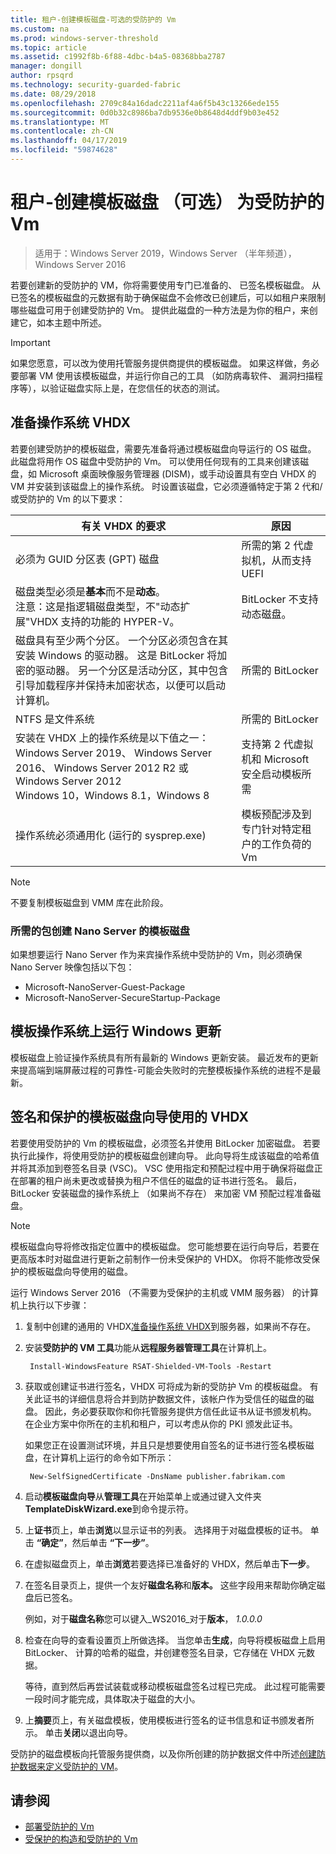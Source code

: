 ```yaml
---
title: 租户-创建模板磁盘-可选的受防护的 Vm
ms.custom: na
ms.prod: windows-server-threshold
ms.topic: article
ms.assetid: c1992f8b-6f88-4dbc-b4a5-08368bba2787
manager: dongill
author: rpsqrd
ms.technology: security-guarded-fabric
ms.date: 08/29/2018
ms.openlocfilehash: 2709c84a16dadc2211af4a6f5b43c13266ede155
ms.sourcegitcommit: 0d0b32c8986ba7db9536e0b8648d4ddf9b03e452
ms.translationtype: MT
ms.contentlocale: zh-CN
ms.lasthandoff: 04/17/2019
ms.locfileid: "59874628"
---
```

# <a name="shielded-vms-for-tenants---creating-a-template-disk-optional"></a>租户-创建模板磁盘 （可选） 为受防护的 Vm

>适用于：Windows Server 2019，Windows Server （半年频道），Windows Server 2016

若要创建新的受防护的 VM，你将需要使用专门已准备的、 已签名模板磁盘。 从已签名的模板磁盘的元数据有助于确保磁盘不会修改已创建后，可以如租户来限制哪些磁盘可用于创建受防护的 Vm。 提供此磁盘的一种方法是为你的租户，来创建它，如本主题中所述。 

> [!IMPORTANT]
> 如果您愿意，可以改为使用托管服务提供商提供的模板磁盘。 如果这样做，务必要部署 VM 使用该模板磁盘，并运行你自己的工具 （如防病毒软件、 漏洞扫描程序等），以验证磁盘实际上是，在您信任的状态的测试。

## <a name="prepare-an-operating-system-vhdx"></a>准备操作系统 VHDX

若要创建受防护的模板磁盘，需要先准备将通过模板磁盘向导运行的 OS 磁盘。 此磁盘将用作 OS 磁盘中受防护的 Vm。 可以使用任何现有的工具来创建该磁盘，如 Microsoft 桌面映像服务管理器 (DISM)，或手动设置具有空白 VHDX 的 VM 并安装到该磁盘上的操作系统。 时设置该磁盘，它必须遵循特定于第 2 代和/或受防护的 Vm 的以下要求： 

| 有关 VHDX 的要求 | 原因 |
|-----------|----|
|必须为 GUID 分区表 (GPT) 磁盘 | 所需的第 2 代虚拟机，从而支持 UEFI|
|磁盘类型必须是**基本**而不是**动态**。 <br>注意：这是指逻辑磁盘类型，不"动态扩展"VHDX 支持的功能的 HYPER-V。 | BitLocker 不支持动态磁盘。|
|磁盘具有至少两个分区。 一个分区必须包含在其安装 Windows 的驱动器。 这是 BitLocker 将加密的驱动器。 另一个分区是活动分区，其中包含引导加载程序并保持未加密状态，以便可以启动计算机。|所需的 BitLocker|
|NTFS 是文件系统 | 所需的 BitLocker|
|安装在 VHDX 上的操作系统是以下值之一：<br>Windows Server 2019、 Windows Server 2016、 Windows Server 2012 R2 或 Windows Server 2012 <br>Windows 10，Windows 8.1，Windows 8| 支持第 2 代虚拟机和 Microsoft 安全启动模板所需|
|操作系统必须通用化 (运行的 sysprep.exe) | 模板预配涉及到专门针对特定租户的工作负荷的 Vm| 

> [!NOTE]
> 不要复制模板磁盘到 VMM 库在此阶段。 

### <a name="required-packages-to-create-a-nano-server-template-disk"></a>所需的包创建 Nano Server 的模板磁盘

如果想要运行 Nano Server 作为来宾操作系统中受防护的 Vm，则必须确保 Nano Server 映像包括以下包：

- Microsoft-NanoServer-Guest-Package
- Microsoft-NanoServer-SecureStartup-Package

## <a name="run-windows-update-on-the-template-operating-system"></a>模板操作系统上运行 Windows 更新

模板磁盘上验证操作系统具有所有最新的 Windows 更新安装。 最近发布的更新来提高端到端屏蔽过程的可靠性-可能会失败时的完整模板操作系统的进程不是最新。

## <a name="sign-and-protect-the-vhdx-with-the-template-disk-wizard"></a>签名和保护的模板磁盘向导使用的 VHDX

若要使用受防护的 Vm 的模板磁盘，必须签名并使用 BitLocker 加密磁盘。 若要执行此操作，将使用受防护的模板磁盘创建向导。 此向导将生成该磁盘的哈希值并将其添加到卷签名目录 (VSC)。 VSC 使用指定和预配过程中用于确保将磁盘正在部署的租户尚未更改或替换为租户不信任的磁盘的证书进行签名。 最后，BitLocker 安装磁盘的操作系统上 （如果尚不存在） 来加密 VM 预配过程准备磁盘。

> [!NOTE]
> 模板磁盘向导将修改指定位置中的模板磁盘。 您可能想要在运行向导后，若要在更高版本时对磁盘进行更新之前制作一份未受保护的 VHDX。 你将不能修改受保护的模板磁盘向导使用的磁盘。

运行 Windows Server 2016 （不需要为受保护的主机或 VMM 服务器） 的计算机上执行以下步骤：

1. 复制中创建的通用的 VHDX[准备操作系统 VHDX](#prepare-an-operating-system-vhdx)到服务器，如果尚不存在。

2. 安装**受防护的 VM 工具**功能从**远程服务器管理工具**在计算机上。

        Install-WindowsFeature RSAT-Shielded-VM-Tools -Restart

3. 获取或创建证书进行签名，VHDX 可将成为新的受防护 Vm 的模板磁盘。 有关此证书的详细信息将合并到防护数据文件，该帐户作为受信任的磁盘的磁盘。 因此，务必要获取你和你托管服务提供方信任此证书从证书颁发机构。 在企业方案中你所在的主机和租户，可以考虑从你的 PKI 颁发此证书。

    如果您正在设置测试环境，并且只是想要使用自签名的证书进行签名模板磁盘，在计算机上运行的命令如下所示：

        New-SelfSignedCertificate -DnsName publisher.fabrikam.com

4. 启动**模板磁盘向导**从**管理工具**在开始菜单上或通过键入文件夹**TemplateDiskWizard.exe**到命令提示符。

5. 上**证书**页上，单击**浏览**以显示证书的列表。 选择用于对磁盘模板的证书。 单击 **“确定”**，然后单击 **“下一步”**。

6. 在虚拟磁盘页上，单击**浏览**若要选择已准备好的 VHDX，然后单击**下一步**。

7. 在签名目录页上，提供一个友好**磁盘名称**和**版本。** 这些字段用来帮助你确定磁盘后已签名。

    例如，对于**磁盘名称**您可以键入_WS2016_对于**版本**， _1.0.0.0_

8. 检查在向导的查看设置页上所做选择。 当您单击**生成**，向导将模板磁盘上启用 BitLocker、 计算的哈希的磁盘，并创建卷签名目录，它存储在 VHDX 元数据。

    等待，直到然后再尝试装载或移动模板磁盘签名过程已完成。 此过程可能需要一段时间才能完成，具体取决于磁盘的大小。 

9. 上**摘要**页上，有关磁盘模板，使用模板进行签名的证书信息和证书颁发者所示。 单击**关闭**以退出向导。


受防护的磁盘模板向托管服务提供商，以及你所创建的防护数据文件中所述[创建防护数据来定义受防护的 VM](guarded-fabric-tenant-creates-shielding-data.md)。

## <a name="see-also"></a>请参阅

- [部署受防护的 Vm](guarded-fabric-configuration-scenarios-for-shielded-vms-overview.md)
- [受保护的构造和受防护的 Vm](guarded-fabric-and-shielded-vms-top-node.md)
